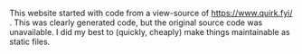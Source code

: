 This website started with code from a view-source of https://www.quirk.fyi/ . This was clearly generated code, but the original source code was unavailable. I did my best to (quickly, cheaply) make things maintainable as static files.
